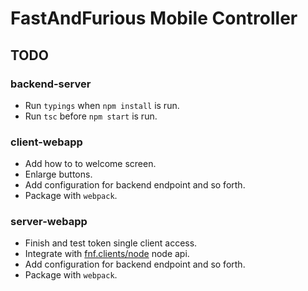 # FastAndFurious Mobile Controller

## TODO

### backend-server
* Run `typings` when `npm install` is run.
* Run `tsc` before `npm start` is run.

###  client-webapp
* Add how to to welcome screen.
* Enlarge buttons.
* Add configuration for backend endpoint and so forth.
* Package with `webpack`.

### server-webapp
* Finish and test token single client access.
* Integrate with [fnf.clients/node](https://github.com/FastAndFurious/fnf.clients) node api.
* Add configuration for backend endpoint and so forth.
* Package with `webpack`.